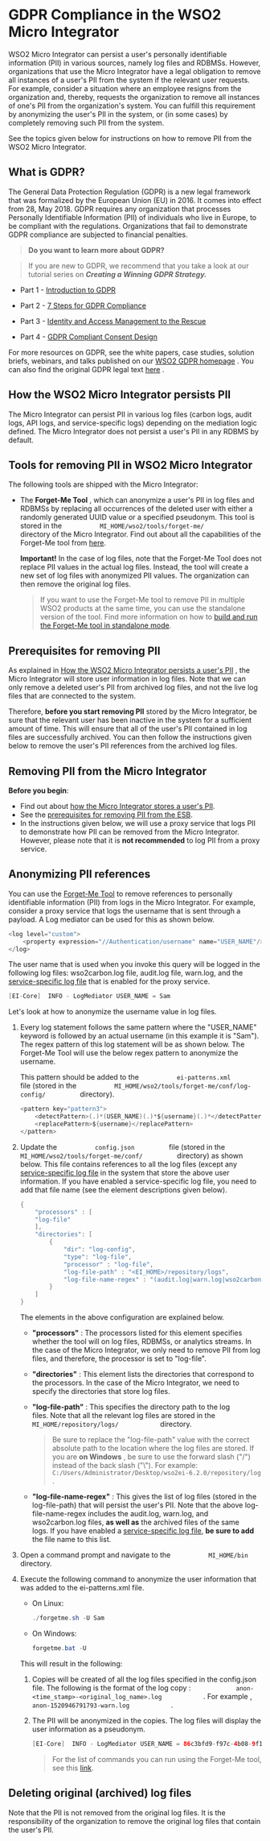 # GDPR Compliance in the WSO2 Micro Integrator

WSO2 Micro Integrator can persist
a user's personally identifiable information (PII) in various sources,
namely log files and RDBMSs. However, organizations that use the Micro Integrator
have a legal obligation to remove all instances of a user's PII from the
system if the relevant user requests. For example, consider a situation
where an employee resigns from the organization and, thereby, requests
the organization to remove all instances of one's PII from the
organization's system. You can fulfill this requirement by anonymizing
the user's PII in the system, or (in some cases) by completely removing
such PII from the system.

See the topics given below for instructions on how to remove PII from
the WSO2 Micro Integrator.

## What is GDPR?

The General Data Protection Regulation (GDPR) is a new legal framework
that was formalized by the European Union (EU) in 2016. It comes into
effect from 28, May 2018. GDPR requires any organization that processes
Personally Identifiable Information (PII) of individuals who live in
Europe, to be compliant with the regulations. Organizations that fail to
demonstrate GDPR compliance are subjected to financial penalties.

> **Do you want to learn more about GDPR?**

> If you are new to GDPR, we recommend that you take a look at our
tutorial series on ***Creating a Winning GDPR Strategy.***

-   Part 1 - [Introduction to
    GDPR](https://wso2.com/library/article/2017/12/introduction-to-gdpr/)

-   Part 2 - [7 Steps for GDPR
    Compliance](https://wso2.com/library/article/2017/12/7-steps-for-gdpr-compliance/)

-   Part 3 - [Identity and Access Management to the
    Rescue](https://wso2.com/library/article/2018/2/identity-and-access-management-to-the-rescue/)

-   Part 4 - [GDPR Compliant Consent
    Design](https://wso2.com/library/articles/2018/03/creating-a-winning-gdpr-strategypart-4-gdpr-compliant-consent-design/)

For more resources on GDPR, see the white papers, case studies, solution
briefs, webinars, and talks published on our [WSO2 GDPR
homepage](https://wso2.com/solutions/regulatory-compliance/gdpr/) . You
can also find the original GDPR legal text
[here](http://eur-lex.europa.eu/legal-content/en/TXT/?uri=CELEX%3A32016R0679)
.

## How the WSO2 Micro Integrator persists PII

The Micro Integrator can persist PII in various log files (carbon logs, audit logs, API logs, and service-specific logs) depending on the mediation logic defined. The Micro Integrator does not persist a user's PII in any RDBMS by default.

## Tools for removing PII in WSO2 Micro Integrator

The following tools are shipped with the Micro Integrator:

-   The **Forget-Me Tool** , which can anonymize
    a user's PII in log files and RDBMSs by replacing all occurrences of
    the deleted user with either a randomly generated UUID value or a
    specified pseudonym. This tool is stored in the
    `           MI_HOME/wso2/tools/forget-me/          ` directory of
    the Micro Integrator. Find out about all the capabilities of the Forget-Me tool
    from [here](../security/about_forgetme_tool.md).

    **Important!** In the case of log files, note that the Forget-Me
    Tool does not replace PII values in the actual log files. Instead,
    the tool will create a new set of log files with anonymized PII
    values. The organization can then remove the original log files.

    > If you want to use the Forget-Me tool to remove PII in multiple WSO2 products at the same time, you can use the standalone version of the tool. Find more information on how to [build and run the Forget-Me tool in standalone mode](../security/about_forgetme_tool.md).


## Prerequisites for removing PII

As explained in [How the WSO2 Micro Integrator persists a user's PII](#how-the-wso2-micro-integrator-persists-pii)
, the Micro Integrator will store user information in log
files. Note that we can only remove a deleted user's PII from archived
log files, and not the live log files that are connected to the system.

Therefore, **before you start removing PII** stored by the Micro Integrator, be sure that the relevant user has been inactive
in the system for a sufficient amount of time. This will ensure that all
of the user's PII contained in log files are successfully archived. You
can then follow the instructions given below to remove the user's PII
references from the archived log files.

## Removing PII from the Micro Integrator

**Before you begin**:

-   Find out about [how the Micro Integrator stores a user's
    PII](#how-the-wso2-micro-integrator-persists-pii).
-   See the [prerequisites for removing PII from the
    ESB](#prerequisites-for-removing-pii).
-   In the instructions given below, we will use a proxy service that
    logs PII to demonstrate how PII can be removed from the Micro Integrator.
    However, please note that it is **not recommended** to log PII from
    a proxy service.

## Anonymizing PII references

You can use the [Forget-Me
Tool](#tools-for-removing-pii-in-wso2-micro-integrator) to remove
references to personally identifiable information (PII) from logs in the
Micro Integrator. For example, consider a proxy service that logs the
username that is sent through a payload. A Log mediator can be used for
this as shown below.

``` java
<log level="custom">
    <property expression="//Authentication/username" name="USER_NAME"/>
</log>
```

The user name that is used when you invoke this query will be logged in
the following log files: wso2carbon.log file, audit.log file, warn.log,
and the [service-specific log file](../../use-cases/tasks/proxy_service_tasks/enabling-logs-for-services.md)
that is enabled for the proxy service.

``` java
[EI-Core]  INFO - LogMediator USER_NAME = Sam
```

Let's look at how to anonymize the username value in log files.

1.  Every log statement follows the same pattern where the "USER\_NAME"
    keyword is followed by an actual username (in this example it is
    "Sam"). The regex pattern of this log statement will be as shown
    below. The Forget-Me Tool will use the below regex pattern to
    anonymize the username.

    This pattern should be added to the
    `           ei-patterns.xml          ` file (stored in the
    `           MI_HOME/wso2/tools/forget-me/conf/log-config/          `
    directory).

    ``` java
    <pattern key="pattern3">
        <detectPattern>(.)*(USER_NAME)(.)*${username}(.)*</detectPattern>
        <replacePattern>${username}</replacePattern>
    </pattern>
    ```

2.  Update the `           config.json          ` file (stored in the
    `           MI_HOME/wso2/tools/forget-me/conf/          `
    directory) as shown below. This file contains references to all the
    log files (except any [service-specific log file](../../use-cases/tasks/proxy_service_tasks/enabling-logs-for-services.md) in the system that store the above user information. If you have
    enabled a service-specific log file, you need to add that file name
    (see the element descriptions given below).

    ``` java
    {
        "processors" : [
        "log-file"
        ],
        "directories": [
            {
                "dir": "log-config",
                "type": "log-file",
                "processor" : "log-file",
                "log-file-path" : "<EI_HOME>/repository/logs",
                "log-file-name-regex" : "(audit.log|warn.log|wso2carbon.log)(.)*"
            }
        ]
    }
    ```

    The elements in the above configuration are explained below.

    -   **"processors"** : The processors listed for this element
        specifies whether the tool will on log files, RDBMSs, or
        analytics streams. In the case of the Micro Integrator, we only need
        to remove PII from log files, and therefore, the processor is
        set to "log-file".
    -   **"directories"** : This element lists the directories that
        correspond to the processors. In the case of the Micro Integrator, we
        need to specify the directories that store log files.
    -   **"log-file-path"** : This specifies the directory path to the
        log files. Note that all the relevant log files are stored in
        the `             MI_HOME/repository/logs/            `
        directory.

        > Be sure to replace the "log-file-path" value with the correct
                absolute path to the location where the log files are stored. If
                you are **on Windows** , be sure to use the forward slash ("/")
                instead of the back slash ("\\"). For example:
                `             C:/Users/Administrator/Desktop/wso2ei-6.2.0/repository/log            `
                .


    -   **"log-file-name-regex"** : This gives the list of log files
        (stored in the log-file-path) that will persist the user's PII.
        Note that the above log-file-name-regex includes the audit.log,
        warn.log, and wso2carbon.log files, **as well as** the archived
        files of the same logs. If you have enabled a [service-specific log file](../../use-cases/tasks/proxy_service_tasks/enabling-logs-for-services.md), **be sure to add** the file name to this list.

3.  Open a command prompt and navigate to the
    `           MI_HOME/bin          ` directory.

4.  Execute the following command to anonymize the user information that
    was added to the ei-patterns.xml file.  

    -   On Linux:

        ``` java
        ./forgetme.sh -U Sam
        ```

    -   On Windows:

        ``` java
        forgetme.bat -U
        ```

    This will result in the following:

    1.  Copies will be created of all the log files specified in the
        config.json file. The following is the format of the log copy :
        `             anon-<time_stamp>-<original_log_name>.log            `
        . For example ,
        `             anon-1520946791793-warn.log            ` .

    2.  The PII will be anonymized in the copies. The log files will
        display the user information as a pseudonym.

        ``` java
        [EI-Core]  INFO - LogMediator USER_NAME = 86c3bfd9-f97c-4b08-9f15-772dcb0c1c
        ```

        > For the list of commands you can run using the Forget-Me tool, see this [link](../security/about_forgetme_tool.md).

## Deleting original (archived) log files

Note that the PII is not removed from the original log files. It is the
responsibility of the organization to remove the original log files that
contain the user's PII.
